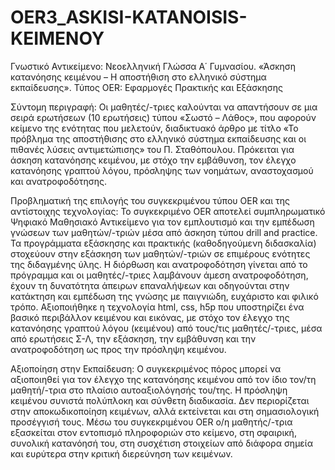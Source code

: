 # OER3_ASKISI-KATANOISIS-KEIMENOY
 
Γνωστικό Αντικείμενο: Νεοελληνική Γλώσσα Α΄ Γυμνασίου. «Άσκηση κατανόησης κειμένου – Η αποστήθιση στο ελληνικό σύστημα εκπαίδευσης». Τύπος OER: Εφαρμογές Πρακτικής και Εξάσκησης 

Σύντομη περιγραφή: Οι μαθητές/-τριες καλούνται να απαντήσουν σε μια σειρά ερωτήσεων (10  ερωτήσεις) τύπου «Σωστό – Λάθος», που αφορούν κείμενο της ενότητας που μελετούν, διαδικτυακό άρθρο με τίτλο «Το πρόβλημα της αποστήθισης στο ελληνικό σύστημα εκπαίδευσης και οι πιθανές λύσεις αντιμετώπισης» του Π. Σταθόπουλου. Πρόκειται για άσκηση κατανόησης κειμένου, με στόχο  την  εμβάθυνση, τον έλεγχο κατανόησης γραπτού λόγου, πρόσληψης των νοημάτων, αναστοχασμού και ανατροφοδότησης.

Προβληματική της επιλογής του συγκεκριμένου τύπου OER και της αντίστοιχης τεχνολογίας:  Το συγκεκριμένο OER αποτελεί συμπληρωματικό Ψηφιακό Μαθησιακό Αντικείμενο για τον εμπλουτισμό και την εμπέδωση γνώσεων των μαθητών/-τριών μέσα από άσκηση τύπου drill and practice. Τα προγράμματα εξάσκησης και πρακτικής (καθοδηγούμενη διδασκαλία) στοχεύουν στην εξάσκηση των μαθητών/-τριών σε επιμέρους ενότητες της διδαγμένης ύλης. Η  διόρθωση και ανατροφοδότηση γίνεται από το πρόγραμμα και οι μαθητές/-τριες λαμβάνουν άμεση ανατροφοδότηση, έχουν τη δυνατότητα άπειρων επαναλήψεων και οδηγούνται στην κατάκτηση και εμπέδωση της γνώσης με παιγνιώδη, ευχάριστο και φιλικό τρόπο. Αξιοποιήθηκε η τεχνολογία html, css, h5p που υποστηρίζει ένα βασικό περιβάλλον κειμένου και εικόνας, με στόχο τον έλεγχο της κατανόησης  γραπτού λόγου (κειμένου) από τους/τις μαθητές/-τριες, μέσα από ερωτήσεις Σ-Λ, την εξάσκηση, την εμβάθυνση και την ανατροφοδότηση ως προς την πρόσληψη κειμένου.

 Αξιοποίηση στην Εκπαίδευση: Ο συγκεκριμένος πόρος μπορεί να αξιοποιηθεί για τον έλεγχο της κατανόησης κειμένου από τον ίδιο τον/τη μαθητή/-τρια στο πλαίσιο αυτοαξιολόγησής του/της. Η πρόσληψη κειμένου συνιστά πολύπλοκη και σύνθετη διαδικασία. Δεν περιορίζεται στην αποκωδικοποίηση κειµένων, αλλά εκτείνεται και στη σηµασιολογική προσέγγισή τους. Μέσω του συγκεκριμένου OER ο/η μαθητής/-τρια εξασκείται στον εντοπισµό πληροφοριών στο κείµενο, στη σφαιρική, συνολική κατανόησή του, στη συσχέτιση στοιχείων από διάφορα σημεία και ευρύτερα στην κριτική διερεύνηση των κειμένων.


